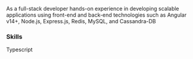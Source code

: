 As a full-stack developer hands-on experience in developing scalable applications using front-end and back-end technologies such as Angular v14+, Node.js, Express.js, Redis, MySQL, and Cassandra-DB

### Skills
Typescript 
